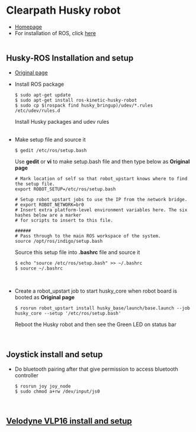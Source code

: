 # Clearpath Husky robot
+ [Homepage](https://www.clearpathrobotics.com/husky-unmanned-ground-vehicle-robot/)
+ For installation of ROS, click [here](https://github.com/engcang/Ubuntu_ROS_Installation/)
</br></br>

## Husky-ROS Installation and setup
+ [Original page](http://wiki.ros.org/husky_bringup/Tutorials/Install%20Husky%20Software%20%28Advanced%29)
+ Install ROS package
  ~~~shell
  $ sudo apt-get update
  $ sudo apt-get install ros-kinetic-husky-robot
  $ sudo cp $(rospack find husky_bringup)/udev/*.rules /etc/udev/rules.d  
  ~~~
  Install Husky packages and udev rules </br></br>
  
+ Make setup file and source it
  ~~~shell
  $ gedit /etc/ros/setup.bash 
  ~~~
  Use **gedit** or **vi** to make setup.bash file and then type below as **Original page** </br>
  ~~~shell
  # Mark location of self so that robot_upstart knows where to find the setup file.
  export ROBOT_SETUP=/etc/ros/setup.bash

  # Setup robot upstart jobs to use the IP from the network bridge.
  # export ROBOT_NETWORK=br0
  # Insert extra platform-level environment variables here. The six hashes below are a marker
  # for scripts to insert to this file.

  ######
  # Pass through to the main ROS workspace of the system.
  source /opt/ros/indigo/setup.bash
  ~~~
  Source this setup file into **.bashrc** file and source it
  ~~~shell
  $ echo "source /etc/ros/setup.bash" >> ~/.bashrc
  $ source ~/.bashrc
  ~~~
  </br>
+ Create a robot_upstart job to start husky_core when robot board is booted as **Original page**
  ~~~shell
  $ rosrun robot_upstart install husky_base/launch/base.launch --job husky_core --setup '/etc/ros/setup.bash'
  ~~~
  Reboot the Husky robot and then see the Green LED on status bar
  
  </br>

## Joystick install and setup
+ Do bluetooth pairing
  after that give permission to access bluetooth controller
  ~~~shell
  $ rosrun joy joy_node
  $ sudo chmod a+rw /dev/input/js0
  ~~~
  </br>
## [Velodyne VLP16 install and setup](http://wiki.ros.org/velodyne/Tutorials/Getting%20Started%20with%20the%20Velodyne%20VLP16)
